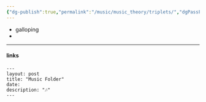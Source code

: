 ```yaml
---
{"dg-publish":true,"permalink":"/music/music_theory/triplets/","dgPassFrontmatter":true}
---
```



- galloping
- 

---
#### links

<div class="transclusion internal-embed is-loaded"><div class="markdown-embed">



```
---
layout: post
title: "Music Folder"
date: 
description: "🎶"
---
```



</div></div>
